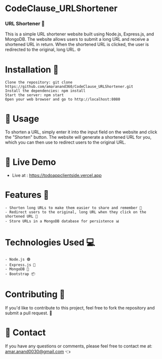 # CodeClause_URLShortener

<h3>URL Shortener 🔗</h3>

This is a simple URL shortener website built using Node.js, Express.js, and MongoDB. The website allows users to submit a long URL and receive a shortened URL in return. When the shortened URL is clicked, the user is redirected to the original, long URL. 🌐

# Installation 🚀

    Clone the repository: git clone https://github.com/amaranand360/CodeClause_URLShortener.git
    Install the dependencies: npm install
    Start the server: npm start
    Open your web browser and go to http://localhost:8080
    
# 🎯 Usage

To shorten a URL, simply enter it into the input field on the website and click the "Shorten" button. The website will generate a shortened URL for you, which you can then use to redirect users to the original URL.
    
 
 # 🚀 Live Demo
 
-  Live at : https://todoappclientside.vercel.app

# Features 🎉

    - Shorten long URLs to make them easier to share and remember 🔗
    - Redirect users to the original, long URL when they click on the shortened URL 🔄
    - Store URLs in a MongoDB database for persistence 📊

# Technologies Used 💻

    - Node.js 🟢
    - Express.js 🚂
    - MongoDB 🍃
    - Bootstrap 📦
    
  # Contributing 🤝

If you'd like to contribute to this project, feel free to fork the repository and submit a pull request. 🙌

# 📧 Contact

If you have any questions or comments, please feel free to contact me at: amar.anand0030@gmail.com 👈

